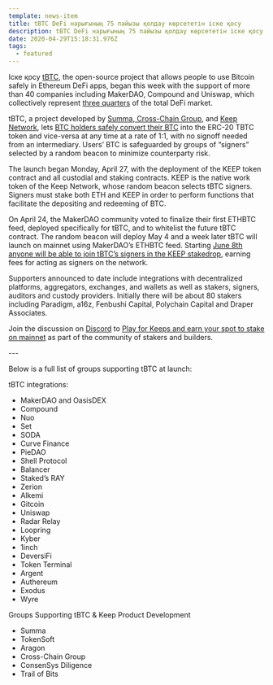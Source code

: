 ```yaml
---
template: news-item
title: tBTC DeFi нарығының 75 пайызы қолдау көрсететін іске қосу
description: tBTC DeFi нарығының 75 пайызы қолдау көрсететін іске қосу
date: 2020-04-29T15:18:31.976Z
tags:
  - featured
---
```

Іске қосу [tBTC](https://tbtc.network/), the open-source project that allows people to use Bitcoin safely in Ethereum DeFi apps, began this week with the support of more than 40 companies including MakerDAO, Compound and Uniswap, which collectively represent [three quarters](https://defipulse.com/) of the total DeFi market.

tBTC, a project developed by [Summa](https://summa.one/),[ Cross-Chain Group](https://www.crosschain.group/), and [Keep Network](http://keep.network), lets [BTC holders safely convert their BTC](https://blog.keep.network/introducing-tbtc-the-safest-way-to-earn-with-your-bitcoin-fec077f171f4) into the ERC-20 TBTC token and vice-versa at any time at a rate of 1:1, with no signoff needed from an intermediary. Users’ BTC is safeguarded by groups of “signers” selected by a random beacon to minimize counterparty risk.

The launch began Monday, April 27, with the deployment of the KEEP token contract and all custodial and staking contracts. KEEP is the native work token of the Keep Network, whose random beacon selects tBTC signers. Signers must stake both ETH and KEEP in order to perform functions that facilitate the depositing and redeeming of BTC.

On April 24, the MakerDAO community voted to finalize their first ETHBTC feed, deployed specifically for tBTC, and to whitelist the future tBTC contract. The random beacon will deploy May 4 and a week later tBTC will launch on mainnet using MakerDAO’s ETHBTC feed. Starting [June 8th anyone will be able to join tBTC’s signers in the KEEP stakedrop](https://www.crowdcast.io/e/keep-stakedrop---live/register), earning fees for acting as signers on the network.

Supporters announced to date include integrations with decentralized platforms, aggregators, exchanges, and wallets as well as stakers, signers, auditors and custody providers. Initially there will be about 80 stakers including Paradigm, a16z, Fenbushi Capital, Polychain Capital and Draper Associates.

Join the discussion on [Discord](https://discord.gg/2HnCxsd) to [Play for Keeps and earn your spot to stake on mainnet](https://blog.keep.network/how-to-play-for-keeps-297f246455d4) as part of the community of stakers and builders.

\---


Below is a full list of groups supporting tBTC at launch:

tBTC integrations:

* MakerDAO and OasisDEX
* Compound
* Nuo
* Set
* SODA
* Curve Finance
* PieDAO
* Shell Protocol
* Balancer
* Staked’s RAY
* Zerion
* Alkemi
* Gitcoin
* Uniswap
* Radar Relay
* Loopring
* Kyber
* 1inch
* DeversiFi
* Token Terminal
* Argent
* Authereum
* Exodus
* Wyre

Groups Supporting tBTC & Keep Product Development

* Summa
* TokenSoft
* Aragon
* Cross-Chain Group
* ConsenSys Diligence
* Trail of Bits
